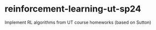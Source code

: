 # reinforcement-learning-ut-sp24
Implement RL algorithms from UT course homeworks (based on Sutton)
